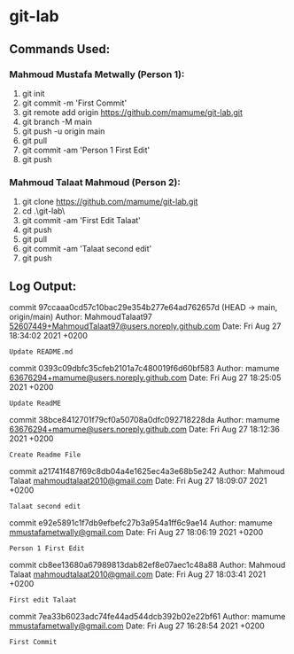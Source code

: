# git-lab

## Commands Used: 

### Mahmoud Mustafa Metwally (Person 1):
  1. git init
  2. git commit -m 'First Commit'
  3. git remote add origin https://github.com/mamume/git-lab.git
  4. git branch -M main
  5. git push -u origin main
  6. git pull
  7. git commit -am 'Person 1 First Edit'
  8. git push


### Mahmoud Talaat Mahmoud (Person 2):
  1. git clone https://github.com/mamume/git-lab.git
  2. cd .\git-lab\
  3. git commit -am 'First Edit Talaat'
  4. git push
  5. git pull
  6. git commit -am 'Talaat second edit'
  7. git push


## Log Output:
commit 97ccaaa0cd57c10bac29e354b277e64ad762657d (HEAD -> main, origin/main)
Author: MahmoudTalaat97 <52607449+MahmoudTalaat97@users.noreply.github.com>
Date:   Fri Aug 27 18:34:02 2021 +0200

    Update README.md

commit 0393c09dbfc35cfeb2101a7c480019f6d60bf583
Author: mamume <63676294+mamume@users.noreply.github.com>
Date:   Fri Aug 27 18:25:05 2021 +0200

    Update ReadME

commit 38bce8412701f79cf0a50708a0dfc092718228da
Author: mamume <63676294+mamume@users.noreply.github.com>
Date:   Fri Aug 27 18:12:36 2021 +0200

    Create Readme File

commit a21741f487f69c8db04a4e1625ec4a3e68b5e242
Author: Mahmoud Talaat <mahmoudtalaat2010@gmail.com>
Date:   Fri Aug 27 18:09:07 2021 +0200

    Talaat second edit

commit e92e5891c1f7db9efbefc27b3a954a1ff6c9ae14
Author: mamume <mmustafametwally@gmail.com>
Date:   Fri Aug 27 18:06:19 2021 +0200

    Person 1 First Edit

commit cb8ee13680a67989813dab82ef8e07aec1c48a88
Author: Mahmoud Talaat <mahmoudtalaat2010@gmail.com>
Date:   Fri Aug 27 18:03:41 2021 +0200

    First edit Talaat

commit 7ea33b6023adc74fe44ad544dcb392b02e22bf61
Author: mamume <mmustafametwally@gmail.com>
Date:   Fri Aug 27 16:28:54 2021 +0200

    First Commit
